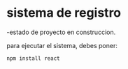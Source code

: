 <h1> sistema de registro </h1>
-estado de proyecto en construccion.

para ejecutar el sistema, debes poner:

```npm install react```
